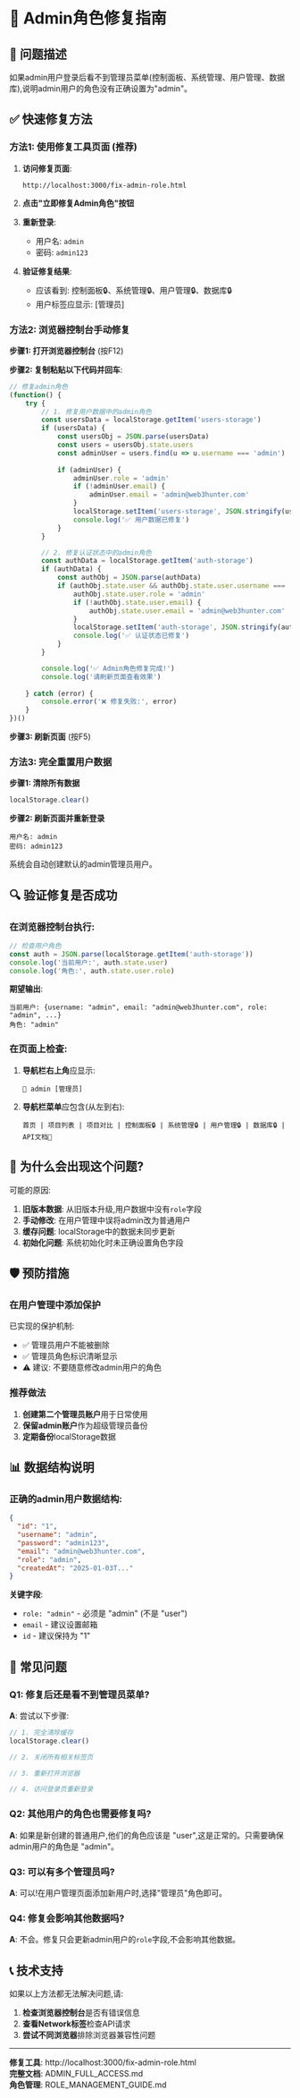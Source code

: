 # 🔧 Admin角色修复指南

## 🚨 问题描述

如果admin用户登录后看不到管理员菜单(控制面板、系统管理、用户管理、数据库),说明admin用户的角色没有正确设置为"admin"。

## ✅ 快速修复方法

### 方法1: 使用修复工具页面 (推荐)

1. **访问修复页面**:
   ```
   http://localhost:3000/fix-admin-role.html
   ```

2. **点击"立即修复Admin角色"按钮**

3. **重新登录**:
   - 用户名: `admin`
   - 密码: `admin123`

4. **验证修复结果**:
   - 应该看到: 控制面板🔒、系统管理🔒、用户管理🔒、数据库🔒
   - 用户标签应显示: [管理员]

### 方法2: 浏览器控制台手动修复

**步骤1: 打开浏览器控制台** (按F12)

**步骤2: 复制粘贴以下代码并回车**:

```javascript
// 修复admin角色
(function() {
    try {
        // 1. 修复用户数据中的admin角色
        const usersData = localStorage.getItem('users-storage')
        if (usersData) {
            const usersObj = JSON.parse(usersData)
            const users = usersObj.state.users
            const adminUser = users.find(u => u.username === 'admin')
            
            if (adminUser) {
                adminUser.role = 'admin'
                if (!adminUser.email) {
                    adminUser.email = 'admin@web3hunter.com'
                }
                localStorage.setItem('users-storage', JSON.stringify(usersObj))
                console.log('✅ 用户数据已修复')
            }
        }

        // 2. 修复认证状态中的admin角色
        const authData = localStorage.getItem('auth-storage')
        if (authData) {
            const authObj = JSON.parse(authData)
            if (authObj.state.user && authObj.state.user.username === 'admin') {
                authObj.state.user.role = 'admin'
                if (!authObj.state.user.email) {
                    authObj.state.user.email = 'admin@web3hunter.com'
                }
                localStorage.setItem('auth-storage', JSON.stringify(authObj))
                console.log('✅ 认证状态已修复')
            }
        }

        console.log('✅ Admin角色修复完成!')
        console.log('请刷新页面查看效果')
        
    } catch (error) {
        console.error('❌ 修复失败:', error)
    }
})()
```

**步骤3: 刷新页面** (按F5)

### 方法3: 完全重置用户数据

**步骤1: 清除所有数据**
```javascript
localStorage.clear()
```

**步骤2: 刷新页面并重新登录**
```
用户名: admin
密码: admin123
```

系统会自动创建默认的admin管理员用户。

## 🔍 验证修复是否成功

### 在浏览器控制台执行:

```javascript
// 检查用户角色
const auth = JSON.parse(localStorage.getItem('auth-storage'))
console.log('当前用户:', auth.state.user)
console.log('角色:', auth.state.user.role)
```

**期望输出**:
```
当前用户: {username: "admin", email: "admin@web3hunter.com", role: "admin", ...}
角色: "admin"
```

### 在页面上检查:

1. **导航栏右上角**应显示:
   ```
   👤 admin [管理员]
   ```

2. **导航栏菜单**应包含(从左到右):
   ```
   首页 | 项目列表 | 项目对比 | 控制面板🔒 | 系统管理🔒 | 用户管理🔒 | 数据库🔒 | API文档🔗
   ```

## 🎯 为什么会出现这个问题?

可能的原因:

1. **旧版本数据**: 从旧版本升级,用户数据中没有`role`字段
2. **手动修改**: 在用户管理中误将admin改为普通用户
3. **缓存问题**: localStorage中的数据未同步更新
4. **初始化问题**: 系统初始化时未正确设置角色字段

## 🛡️ 预防措施

### 在用户管理中添加保护

已实现的保护机制:
- ✅ 管理员用户不能被删除
- ✅ 管理员角色标识清晰显示
- ⚠️ 建议: 不要随意修改admin用户的角色

### 推荐做法

1. **创建第二个管理员账户**用于日常使用
2. **保留admin账户**作为超级管理员备份
3. **定期备份**localStorage数据

## 📊 数据结构说明

### 正确的admin用户数据结构:

```json
{
  "id": "1",
  "username": "admin",
  "password": "admin123",
  "email": "admin@web3hunter.com",
  "role": "admin",
  "createdAt": "2025-01-03T..."
}
```

**关键字段**:
- `role: "admin"` - 必须是 "admin" (不是 "user")
- `email` - 建议设置邮箱
- `id` - 建议保持为 "1"

## 🔧 常见问题

### Q1: 修复后还是看不到管理员菜单?

**A**: 尝试以下步骤:
```javascript
// 1. 完全清除缓存
localStorage.clear()

// 2. 关闭所有相关标签页

// 3. 重新打开浏览器

// 4. 访问登录页重新登录
```

### Q2: 其他用户的角色也需要修复吗?

**A**: 如果是新创建的普通用户,他们的角色应该是 "user",这是正常的。只需要确保admin用户的角色是 "admin"。

### Q3: 可以有多个管理员吗?

**A**: 可以!在用户管理页面添加新用户时,选择"管理员"角色即可。

### Q4: 修复会影响其他数据吗?

**A**: 不会。修复只会更新admin用户的`role`字段,不会影响其他数据。

## 📞 技术支持

如果以上方法都无法解决问题,请:

1. **检查浏览器控制台**是否有错误信息
2. **查看Network标签**检查API请求
3. **尝试不同浏览器**排除浏览器兼容性问题

---

**修复工具**: http://localhost:3000/fix-admin-role.html  
**完整文档**: ADMIN_FULL_ACCESS.md  
**角色管理**: ROLE_MANAGEMENT_GUIDE.md
